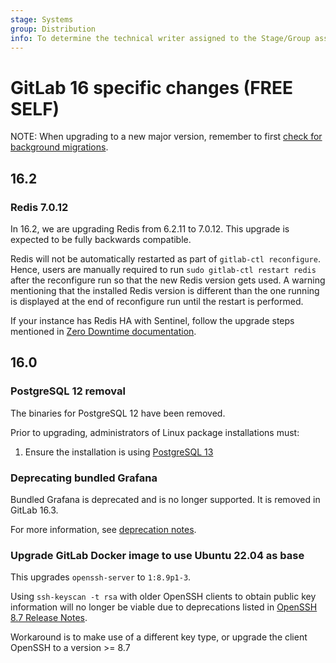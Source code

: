 ```yaml
---
stage: Systems
group: Distribution
info: To determine the technical writer assigned to the Stage/Group associated with this page, see https://about.gitlab.com/handbook/product/ux/technical-writing/#assignments
---
```


# GitLab 16 specific changes **(FREE SELF)**

NOTE:
When upgrading to a new major version, remember to first [check for background migrations](https://docs.gitlab.com/ee/update/index.html#checking-for-background-migrations-before-upgrading).

## 16.2

### Redis 7.0.12

In 16.2, we are upgrading Redis from 6.2.11 to 7.0.12. This upgrade is expected
to be fully backwards compatible.

Redis will not be automatically restarted as part of `gitlab-ctl reconfigure`.
Hence, users are manually required to run `sudo gitlab-ctl restart redis` after
the reconfigure run so that the new Redis version gets used. A warning
mentioning that the installed Redis version is different than the one running is
displayed at the end of reconfigure run until the restart is performed.

If your instance has Redis HA with Sentinel, follow the upgrade steps mentioned in
[Zero Downtime documentation](https://docs.gitlab.com/ee/update/zero_downtime.html#redis-ha-using-sentinel).

## 16.0

### PostgreSQL 12 removal

The binaries for PostgreSQL 12 have been removed.

Prior to upgrading, administrators of Linux package installations must:

1. Ensure the installation is using [PostgreSQL 13](../settings/database.md#upgrade-packaged-postgresql-server)

### Deprecating bundled Grafana

Bundled Grafana is deprecated and is no longer supported. It is removed in GitLab 16.3.

For more information, see [deprecation notes](https://docs.gitlab.com/ee/administration/monitoring/performance/grafana_configuration.html#deprecation-of-bundled-grafana).

### Upgrade GitLab Docker image to use Ubuntu 22.04 as base

This upgrades `openssh-server` to `1:8.9p1-3`.

Using `ssh-keyscan -t rsa` with older OpenSSH clients to obtain public key information will no longer
be viable due to deprecations listed in [OpenSSH 8.7 Release Notes](https://www.openssh.com/txt/release-8.7).  

Workaround is to make use of a different key type, or upgrade the client OpenSSH to a version >= 8.7

